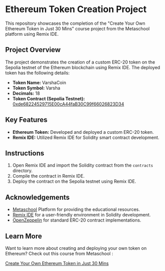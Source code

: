 # Ethereum Token Creation Project

This repository showcases the completion of the "Create Your Own Ethereum Token in Just 30 Mins" course project from the Metaschool platform using Remix IDE.

## Project Overview

The project demonstrates the creation of a custom ERC-20 token on the Sepolia testnet of the Ethereum blockchain using Remix IDE. The deployed token has the following details:

- **Token Name:** VarshaCoin
- **Token Symbol:** Varsha
- **Decimals:** 18
- **Token Contract (Sepolia Testnet):** [0xde68224529715E00cA44faB30C99f66026823D34](https://sepolia.etherscan.io/token/0xde68224529715e00ca44fab30c99f66026823d34?a=0x7d99ae4e393487e702c5951205ef2edad8b7885a)

## Key Features

- **Ethereum Token:** Developed and deployed a custom ERC-20 token.
- **Remix IDE:** Utilized Remix IDE for Solidity smart contract development.

## Instructions

1. Open Remix IDE and import the Solidity contract from the `contracts` directory.
2. Compile the contract in Remix IDE.
3. Deploy the contract on the Sepolia testnet using Remix IDE.

## Acknowledgements

- [Metaschool](https://metaschool.so/) Platform for providing the educational resources.
- [Remix IDE](https://remix.ethereum.org/) for a user-friendly environment in Solidity development.
- [OpenZeppelin](https://docs.openzeppelin.com/contracts/2.x/erc20) for standard ERC-20 contract implementations.

## Learn More

Want to learn more about creating and deploying your own token on Ethereum? Check out this course from Metaschool :

[Create Your Own Ethereum Token in Just 30 Mins](https://metaschool.so/courses/create-your-own-ethereum-token-in-just-30-mins?code=150365igluPIxa&utm_medium=referral&utm_source=quest)
